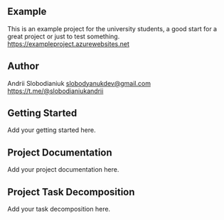 ## Example
This is an example project for the university students, a good start for a great project or just to test something.
https://exampleproject.azurewebsites.net

## Author
Andrii Slobodianiuk
slobodyanukdev@gmail.com
https://t.me/@slobodianiukandrii

## Getting Started
Add your getting started here.

## Project Documentation
Add your project documentation here.

## Project Task Decomposition
Add your task decomposition here.
